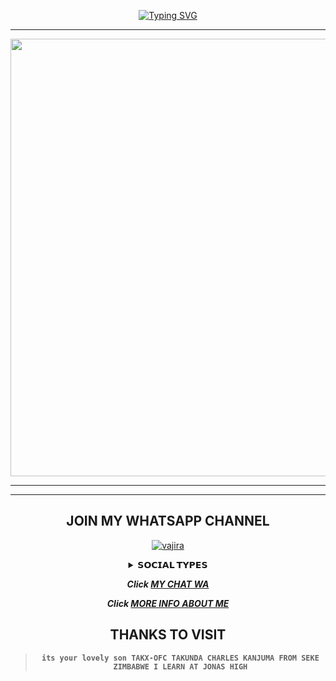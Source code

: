 <div align="center">
     
 [![Typing SVG](https://readme-typing-svg.herokuapp.com?font=Rockstar-ExtraBold&color=F01&lines=IM+TAKUNDA+CHARLESES+KANJUMA)](https://git.io/typing-svg)

  
<div align="center">
</p

<hr>

<hr>

<p align="center">
<a href="https://github.com/TAKX-OFC">
    <img src="https://telegra.ph/file/d86ad8e65e8408dfb1e0c.jpg"  width="700px">
</a>
<hr>

<hr>


## JOIN MY WHATSAPP CHANNEL

[![vajira](https://telegra.ph/file/99460844d012cad1b7ee4.jpg)](https://whatsapp.com/channel/0029VagC7BABadmV7PRRs72Y)



<b><details><summary>𝗦𝗢𝗖𝗜𝗔𝗟 𝗧𝗬𝗣𝗘𝗦</summary><br>

## CONTACT OWNER

[![vajira](https://telegra.ph/file/99460844d012cad1b7ee4.jpg)](https://wa.me/263785192250)

## JOIN SUPPORT GROUP

[![vajira](https://telegra.ph/file/99460844d012cad1b7ee4.jpg)](https://chat.whatsapp.com/F93xnvpn45WKwrVHqlNOSq)

## MY YT CHANNEL

[![Youtube](https://telegra.ph/file/eebe86c26e98ffeae39ea.jpg)](https://youtube.com/@munyorobot1?si=LaN3SlxlkgQx4sNp) 

</details>

***Click [MY CHAT WA](https://wa.me/263785192250)***

***Click [MORE INFO ABOUT ME](https://www.atom.bio/munyoro-bot_/)***



## THANKS TO VISIT 


> ````its your lovely son TAKX-OFC TAKUNDA CHARLES KANJUMA FROM SEKE ZIMBABWE I LEARN AT JONAS HIGH````


